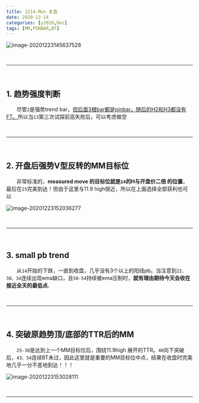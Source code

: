 ```yaml
---
title: 1214-Mon 复盘
date: 2020-12-14
categories: [y2020,Dec]
tags: [MM,PINBAR,BT]
---
```


![image-20201223145637528](https://cdn.jsdelivr.net/gh/shawnyeung/shawnyeung.github.io@master/assets/img/uPic/image-20201223145637528%20.png)

<br/>

---

<br/>

## 1. 趋势强度判断

　　尽管`2`是强势trend bar，<u>但后面3根bar都是pinbar。随后的H2和H3都没有FT。</u>所以当`13`第三次试探前高失败后，可以考虑做空

<br/>

---

<br/>

## 2. 开盘后强势V型反转的MM目标位

　　非常标准的，**measured move 的目标位就是`14`的H与开盘价二倍 的位置**，最后在`25`完美到达！但由于这里与11.9 high很近，所以在上面选择全部获利也可以

![image-20201223152036277](https://cdn.jsdelivr.net/gh/shawnyeung/shawnyeung.github.io@master/assets/img/uPic/image-20201223152036277%20.png)

<br/>

---

<br/>

## 3. small pb trend

　　从`14`开始的下跌，一直到收盘，几乎没有3个以上的阳线pb。当注意到`22、30、34`连续出现ema缺口，且`50-54`持续被ema压制时，**就有理由期待今天会收在接近全天的最低点.**

<br/>

---

<br/>

## 4. 突破原趋势顶/底部的TTR后的MM

　　`25-38`是达到上一个MM目标位后，围绕11.9high 展开的TTR。`40`向下突破后，`43、54`连续BT未过，因此这里就是重要的MM目标位中点，结果在收盘时完美地几乎一分不差地到达！！！

![image-20201223153028111](https://cdn.jsdelivr.net/gh/shawnyeung/shawnyeung.github.io@master/assets/img/uPic/image-20201223153028111%20.png)

<br/>

---


